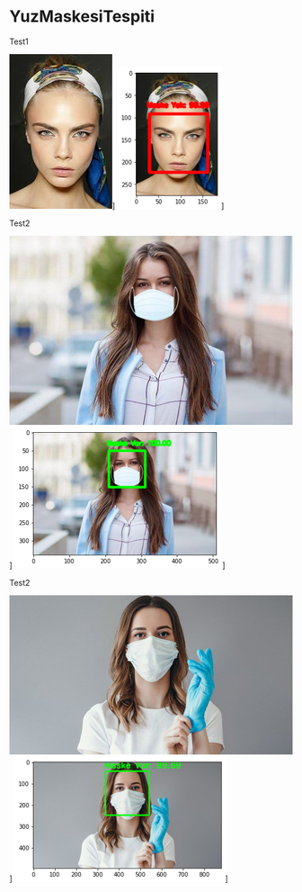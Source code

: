 # YuzMaskesiTespiti


Test1


![K1](https://github.com/furkanyunkul/YuzMaskesiTespiti/blob/main/test1.jpg)]
![k2](https://github.com/furkanyunkul/YuzMaskesiTespiti/blob/main/Sonuc1.png)]

Test2


![k3](https://github.com/furkanyunkul/YuzMaskesiTespiti/blob/main/test2.jpg)]
![k4](https://github.com/furkanyunkul/YuzMaskesiTespiti/blob/main/Sonuc2.png)]


Test2

![k5](https://github.com/furkanyunkul/YuzMaskesiTespiti/blob/main/test3.jpg)]
![k6](https://github.com/furkanyunkul/YuzMaskesiTespiti/blob/main/Sonuc3.png)]



